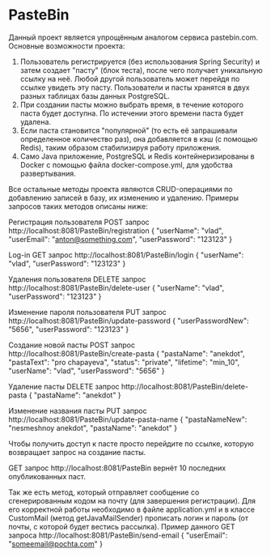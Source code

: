 # PasteBin
Данный проект является упрощённым аналогом сервиса pastebin.com. 
Основные возможности проекта:
1. Пользователь регистрируется (без использования Spring Security) и затем создает "пасту" (блок теста), после чего получает уникальную ссылку на неё. Любой другой пользователь может перейдя по ссылке увидеть эту пасту. Пользователи и пасты хранятся в двух разных таблицах базы данных PostgreSQL. 
2. При создании пасты можно выбрать время, в течение которого паста будет доступна. По истечении этого времени паста будет удалена. 
3. Если паста становится "популярной" (то есть её запрашивали определенное количество раз), она добавляется в кэш (с помощью Redis), таким образом стабилизируя работу приложения.
4. Само Java приложение, PostgreSQL и Redis контейнеризированы в Docker с помощью файла docker-compose.yml, для удобства развертывания. 

Все остальные методы проекта являются CRUD-операциями по добавлению записей в базу, их изменению и удалению. Примеры запросов таких методов описаны ниже:

Регистрация пользователя POST запрос http://localhost:8081/PasteBin/registration
{
	"userName": "vlad",
	"userEmail": "anton@something.com",
	"userPassword": "123123"
}

Log-in GET запрос http://localhost:8081/PasteBin/login
{
	"userName": "vlad",
	"userPassword": "123123"
}

Удаления пользователя DELETE запрос http://localhost:8081/PasteBin/delete-user
{
	"userName": "vlad",
	"userPassword": "123123"
}

Изменение пароля пользователя PUT запрос http://localhost:8081/PasteBin/update-password
{
	"userPasswordNew": "5656",
	"userPassword": "123123"
}

Создание новой пасты POST запрос http://localhost:8081/PasteBin/create-pasta
{
	"pastaName": "anekdot",
	"pastaText": "pro chapayeva",
	"status": "private",
	"lifetime": "min_10",
	"userName": "vlad",
	"userPassword": "5656"
}

Удаление пасты DELETE запрос http://localhost:8081/PasteBin/delete-pasta
{
	"pastaName": "anekdot"
}

Изменение названия пасты PUT запрос http://localhost:8081/PasteBin/update-pasta-name
{
	"pastaNameNew": "nesmeshnoy anekdot",
	"pastaName": "anekdot"
}

Чтобы получить доступ к пасте просто перейдите по ссылке, которую возвращает запрос на создание пасты.

GET запрос http://localhost:8081/PasteBin вернёт 10 последних опубликованных паст.

Так же есть метод, который отправляет сообщение со сгенерированным кодом на почту (для завершения регистрации). Для его корректной работы необходимо в файле application.yml и в классе CustomMail (метод getJavaMailSender) прописать логин и пароль (от почты, с которой будет вестись рассылка).
Пример данного GET запроса http://localhost:8081/PasteBin/send-email
{
	"userEmail": "someemail@pochta.com"
}
